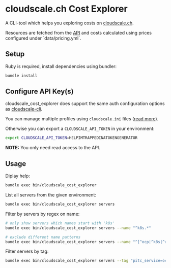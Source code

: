# cloudscale.ch Cost Explorer

A CLI-tool which helps you exploring costs on [cloudscale.ch](https://www.cloudscale.ch).

Resources are fetched from the [API](https://www.cloudscale.ch/en/api/v1) and costs calculated using prices configured under ´data/pricing.yml´.

## Setup

Ruby is required, install dependencies using bundler:

```sh
bundle install
```

## Configure API Key(s)

cloudscale_cost_explorer does support the same auth configuration options as [cloudscale-cli](https://cloudscale-ch.github.io/cloudscale-cli/).

You can manage multiple profiles using `cloudscale.ini` files ([read more]([cloudscale-cli](https://cloudscale-ch.github.io/cloudscale-cli/auth/))). 


Otherwise you can export a `CLOUDSCALE_API_TOKEN` in your environment:

```sh
export CLOUDSCALE_API_TOKEN=HELPIMTRAPPEDINATOKENGENERATOR
```

**NOTE:** You only need read access to the API.


## Usage

Diplay help:

```sh
bundle exec bin/cloudscale_cost_explorer
```

List all servers from the given environment:

```sh
bundle exec bin/cloudscale_cost_explorer servers
```

Filter by servers by regex on name:

```sh
# only show servers which names start with 'k8s'
bundle exec bin/cloudscale_cost_explorer servers --name "^k8s.*"

# exclude different name patterns
bundle exec bin/cloudscale_cost_explorer servers --name "^[^ocp|^k8s|^rancher|^ocp|^lightning].*"
```

Filter servers by tag:

```sh
bundle exec bin/cloudscale_cost_explorer servers --tag "pitc_service=ocp4"
```
